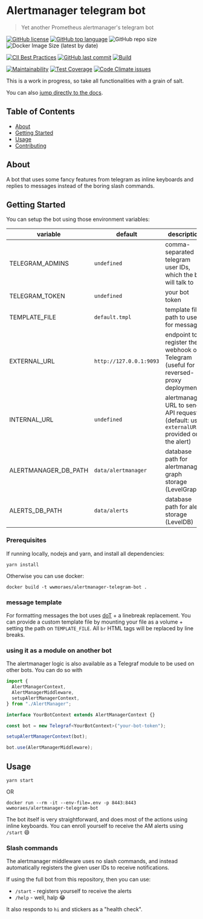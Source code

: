 # Alertmanager telegram bot

> Yet another Prometheus alertmanager's telegram bot

[![GitHub license](https://img.shields.io/github/license/wwmoraes/alertmanager-telegram-bot)](https://github.com/wwmoraes/alertmanager-telegram-bot/blob/master/LICENSE)
[![GitHub top language](https://img.shields.io/github/languages/top/wwmoraes/alertmanager-telegram-bot)](https://github.com/wwmoraes/alertmanager-telegram-bot/search?l=typescript)
![GitHub repo size](https://img.shields.io/github/repo-size/wwmoraes/alertmanager-telegram-bot)
![Docker Image Size (latest by date)](https://img.shields.io/docker/image-size/wwmoraes/alertmanager-telegram-bot)

[![CII Best Practices](https://bestpractices.coreinfrastructure.org/projects/4130/badge)](https://bestpractices.coreinfrastructure.org/projects/4130)
[![GitHub last commit](https://img.shields.io/github/last-commit/wwmoraes/alertmanager-telegram-bot)](https://github.com/wwmoraes/alertmanager-telegram-bot/commits/master)
[![Build](https://github.com/wwmoraes/alertmanager-telegram-bot/workflows/Build/badge.svg)](https://github.com/wwmoraes/alertmanager-telegram-bot/actions)

[![Maintainability](https://api.codeclimate.com/v1/badges/3423bf84a8f2cc9afdea/maintainability)](https://codeclimate.com/github/wwmoraes/alertmanager-telegram-bot/maintainability)
[![Test Coverage](https://api.codeclimate.com/v1/badges/3423bf84a8f2cc9afdea/test_coverage)](https://codeclimate.com/github/wwmoraes/alertmanager-telegram-bot/test_coverage)
[![Code Climate issues](https://img.shields.io/codeclimate/issues/wwmoraes/alertmanager-telegram-bot)](https://codeclimate.com/github/wwmoraes/alertmanager-telegram-bot/issues)

This is a work in progress, so take all functionalities with a grain of salt.

You can also [jump directly to the docs](http://wwmoraes.github.io/alertmanager-telegram-bot).

## Table of Contents

- [About](#about)
- [Getting Started](#getting_started)
- [Usage](#usage)
- [Contributing](../CONTRIBUTING.md)

## About <a name = "about"></a>

A bot that uses some fancy features from telegram as inline keyboards and replies
to messages instead of the boring slash commands.

## Getting Started <a name = "getting_started"></a>

You can setup the bot using those environment variables:

| variable             | default                 | description                                                                               |
| -------------------- | ----------------------- | ----------------------------------------------------------------------------------------- |
| TELEGRAM_ADMINS      | `undefined`             | comma-separated telegram user IDs, which the bot will talk to                             |
| TELEGRAM_TOKEN       | `undefined`             | your bot token                                                                            |
| TEMPLATE_FILE        | `default.tmpl`          | template file path to use for messages                                                    |
| EXTERNAL_URL         | `http://127.0.0.1:9093` | endpoint to register the webhook on Telegram (useful for reversed-proxy deployments)      |
| INTERNAL_URL         | `undefined`             | alertmanager URL to send API requests (default: uses `externalURL` provided on the alert) |
| ALERTMANAGER_DB_PATH | `data/alertmanager`     | database path for alertmanager graph storage (LevelGraph)                                 |
| ALERTS_DB_PATH       | `data/alerts`           | database path for alert storage (LevelDB)                                                 |

### Prerequisites

If running locally, nodejs and yarn, and install all dependencies:

```shell
yarn install
```

Otherwise you can use docker:

```shell
docker build -t wwmoraes/alertmanager-telegram-bot .
```

### message template

For formatting messages the bot uses [doT](https://github.com/olado/doT) + a
linebreak replacement. You can provide a custom template file by mounting your file
as a volume + setting the path on `TEMPLATE_FILE`. All `br` HTML tags will be
replaced by line breaks.

### using it as a module on another bot

The alertmanager logic is also available as a Telegraf module to be used on other
bots. You can do so with

```typescript
import {
  AlertManagerContext,
  AlertManagerMiddleware,
  setupAlertManagerContext,
} from "./AlertManager";

interface YourBotContext extends AlertManagerContext {}

const bot = new Telegraf<YourBotContext>("your-bot-token");

setupAlertManagerContext(bot);

bot.use(AlertManagerMiddleware);
```

## Usage <a name = "usage"></a>

```shell
yarn start
```

OR

```shell
docker run --rm -it --env-file=.env -p 8443:8443 wwmoraes/alertmanager-telegram-bot
```

The bot itself is very straightforward, and does most of the actions using inline
keyboards. You can enroll yourself to receive the AM alerts using `/start` 😄

### Slash commands

The alertmanager middleware uses no slash commands, and instead automatically
registers the given user IDs to receive notifications.

If using the full bot from this repository, then you can use:

- `/start` - registers yourself to receive the alerts
- `/help` - well, halp 😂

It also responds to `hi` and stickers as a "health check".
